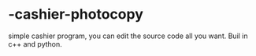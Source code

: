 # -cashier-photocopy
simple cashier program, you can edit the source code all you want. Buil in c++ and python.
